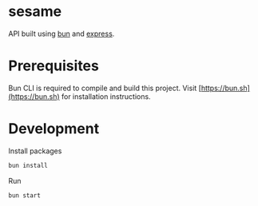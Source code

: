 # sesame

API built using [bun](https://bun.sh) and [express](https://expressjs.com/).

# Prerequisites

Bun CLI is required to compile and build this project. Visit [https://bun.sh](https://bun.sh) for installation instructions.

# Development

Install packages

```bash
bun install
```

Run
```bash
bun start
```